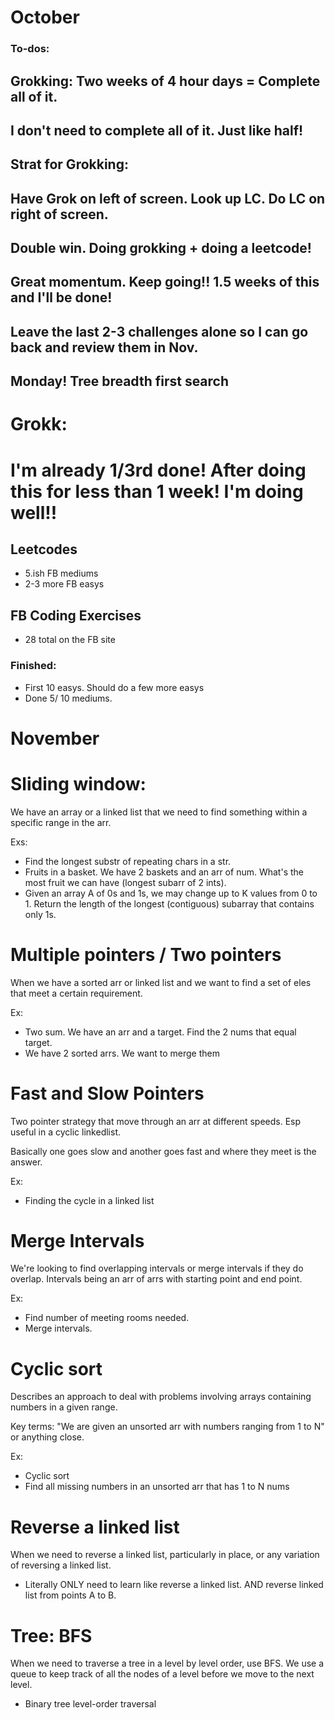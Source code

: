 

# October


### To-dos: 

## Grokking: Two weeks of 4 hour days = Complete all of it. 
## I don't need to complete all of it. Just like half! 

## Strat for Grokking:
## Have Grok on left of screen. Look up LC. Do LC on right of screen. 
## Double win. Doing grokking + doing a leetcode! 
## Great momentum. Keep going!! 1.5 weeks of this and I'll be done! 
## Leave the last 2-3 challenges alone so I can go back and review them in Nov. 

## Monday! Tree breadth first search 

# Grokk:
# I'm already 1/3rd done! After doing this for less than 1 week! I'm doing well!! 




## Leetcodes
- 5.ish FB mediums
- 2-3 more FB easys 

## FB Coding Exercises
- 28 total on the FB site  

### Finished:
- First 10 easys. Should do a few more easys
- Done 5/ 10 mediums. 



# November





# Sliding window: 
We have an array or a linked list that we need to 
find something within a specific range in the arr. 

Exs: 
- Find the longest substr of repeating chars in a str. 
- Fruits in a basket. We have 2 baskets and an arr of num. What's the most fruit we can have (longest subarr of 2 ints). 
- Given an array A of 0s and 1s, we may change up to K values from 0 to 1. Return the length of the longest (contiguous) subarray that contains only 1s. 


# Multiple pointers / Two pointers
When we have a sorted arr or linked list and we want to find 
a set of eles that meet a certain requirement. 

Ex:
- Two sum. We have an arr and a target. Find the 2 nums that equal target. 
- We have 2 sorted arrs. We want to merge them 


# Fast and Slow Pointers 
Two pointer strategy that move through an arr at different
speeds. Esp useful in a cyclic linkedlist. 

Basically one goes slow and another goes fast and 
where they meet is the answer. 

Ex: 
- Finding the cycle in a linked list 


# Merge Intervals 

We're looking to find overlapping intervals or merge intervals
if they do overlap. Intervals being an arr of arrs with starting point
and end point. 

Ex:
- Find number of meeting rooms needed.
- Merge intervals. 


# Cyclic sort
Describes an approach to deal with problems involving arrays containing numbers in a given range.

Key terms: "We are given an unsorted arr with numbers ranging from 
1 to N" or anything close. 

Ex: 
- Cyclic sort 
- Find all missing numbers in an unsorted arr that has 1 to N nums


# Reverse a linked list 
When we need to reverse a linked list, particularly in place, 
or any variation of reversing a linked list. 

- Literally ONLY need to learn like 
reverse a linked list. AND reverse linked list from 
points A to B. 


# Tree: BFS 

When we need to traverse a tree in a level by
level order, use BFS. We use a queue to keep 
track of all the nodes of a level before we
move to the next level. 

- Binary tree level-order traversal 

